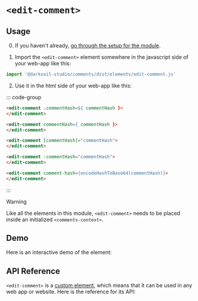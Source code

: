 # `<edit-comment>`

## Usage

0. If you haven't already, [go through the setup for the module](/setup).

1. Import the `<edit-comment>` element somewhere in the javascript side of your web-app like this:

```js
import '@darksoil-studio/comments/dist/elements/edit-comment.js'
```

2. Use it in the html side of your web-app like this:

::: code-group
```html [Lit]
<edit-comment .commentHash=${ commentHash }>
</edit-comment>
```

```html [React]
<edit-comment commentHash={ commentHash }>
</edit-comment>
```

```html [Angular]
<edit-comment [commentHash]="commentHash">
</edit-comment>
```

```html [Vue]
<edit-comment :commentHash="commentHash">
</edit-comment>
```

```html [Svelte]
<edit-comment comment-hash={encodeHashToBase64(commentHash)}>
</edit-comment>
```
:::

> [!WARNING]
> Like all the elements in this module, `<edit-comment>` needs to be placed inside an initialized `<comments-context>`.

## Demo

Here is an interactive demo of the element:

<element-demo>
</element-demo>

<script setup>
import { onMounted } from "vue";
import { ProfilesClient, ProfilesStore } from '@darksoil-studio/profiles-zome';
import { demoProfiles, ProfilesZomeMock } from '@darksoil-studio/profiles-zome/dist/mocks.js';
import { decodeHashFromBase64, encodeHashToBase64 } from '@holochain/client';
import { render } from "lit";
import { html, unsafeStatic } from "lit/static-html.js";

import { CommentsZomeMock, sampleComment } from "../../ui/src/mocks.ts";
import { CommentsStore } from "../../ui/src/comments-store.ts";
import { CommentsClient } from "../../ui/src/comments-client.ts";

onMounted(async () => {
  // Elements need to be imported on the client side, not the SSR side
  // Reference: https://vitepress.dev/guide/ssr-compat#importing-in-mounted-hook
  await import('@api-viewer/docs/lib/api-docs.js');
  await import('@api-viewer/demo/lib/api-demo.js');
  await import('@darksoil-studio/profiles-zome/dist/elements/profiles-context.js');
  if (!customElements.get('comments-context')) await import('../../ui/src/elements/comments-context.ts');
  if (!customElements.get('edit-comment')) await import('../../ui/src/elements/edit-comment.ts');

  const profiles = await demoProfiles();

  const profilesMock = new ProfilesZomeMock(
    profiles,
    Array.from(profiles.keys())[0]
  );
  const profilesStore = new ProfilesStore(new ProfilesClient(profilesMock, "comments_test"));

  const mock = new CommentsZomeMock();
  const client = new CommentsClient(mock, "comments_test");

  const comment = await sampleComment(client);

  const record = await mock.create_comment(comment);

  const store = new CommentsStore(client);
  
  render(html`
    <profiles-context .store=${profilesStore}>
      <comments-context .store=${store}>
        <api-demo src="custom-elements.json" only="edit-comment" exclude-knobs="store">
          <template data-element="edit-comment" data-target="host">
            <edit-comment comment-hash="${unsafeStatic(encodeHashToBase64(record.signed_action.hashed.hash))}"></edit-comment>
          </template>
        </api-demo>
      </comments-context>
    </profiles-context>
  `, document.querySelector('element-demo'))
  })


</script>

## API Reference

`<edit-comment>` is a [custom element](https://web.dev/articles/custom-elements-v1), which means that it can be used in any web app or website. Here is the reference for its API:

<api-docs src="custom-elements.json" only="edit-comment">
</api-docs>
